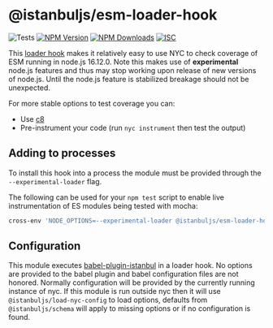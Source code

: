 # @istanbuljs/esm-loader-hook

![Tests][tests-status]
[![NPM Version][npm-image]][npm-url]
[![NPM Downloads][downloads-image]][downloads-url]
[![ISC][license-image]](LICENSE)

This [loader hook](https://nodejs.org/dist/latest/docs/api/esm.html#esm_hooks)
makes it relatively easy to use NYC to check coverage of ESM running in node.js
16.12.0.  Note this makes use of **experimental** node.js features and thus may
stop working upon release of new versions of node.js.  Until the node.js feature
is stabilized breakage should not be unexpected.

For more stable options to test coverage you can:
* Use [c8]
* Pre-instrument your code (run `nyc instrument` then test the output)


## Adding to processes

To install this hook into a process the module must be provided through the
`--experimental-loader` flag.

The following can be used for your `npm test` script to enable live instrumentation
of ES modules being tested with mocha:

```sh
cross-env 'NODE_OPTIONS=--experimental-loader @istanbuljs/esm-loader-hook' nyc mocha
```


## Configuration

This module executes [babel-plugin-istanbul] in a loader hook.  No
options are provided to the babel plugin and babel configuration files are not honored.
Normally configuration will be provided by the currently running instance of nyc.  If
this module is run outside nyc then it will use `@istanbuljs/load-nyc-config` to load
options, defaults from `@istanbuljs/schema` will apply to missing options or if no
configuration is found.


[tests-status]: https://github.com/cfware/node-preload/workflows/Tests/badge.svg
[npm-image]: https://img.shields.io/npm/v/@istanbuljs/esm-loader-hook.svg
[npm-url]: https://npmjs.org/package/@istanbuljs/esm-loader-hook
[downloads-image]: https://img.shields.io/npm/dm/@istanbuljs/esm-loader-hook.svg
[downloads-url]: https://npmjs.org/package/@istanbuljs/esm-loader-hook
[license-image]: https://img.shields.io/github/license/istanbuljs/esm-loader-hook

[babel-plugin-istanbul]: https://github.com/istanbuljs/babel-plugin-istanbul#readme
[c8]: https://github.com/bcoe/c8#readme
